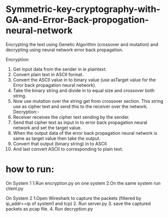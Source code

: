 # Symmetric-key-cryptography-with-GA-and-Error-Back-propogation-neural-network
Encrypting the text using Genetic Algorithm (crossover and mutation) and decrypting using neural network error back propagation.

Encryption:
1. Get input data from the sender in ie plaintext.
2. Convert plain text in ASCII format.
3. Convert the ASCII value in to binary value (use asTarget value for the Error back propagation neural network).
4. Take the binary string and divide in to equal size and crossover both string.
5. Now use mutation over the string get from crossover section. This string use as cipher text and send this to the receiver over the network.
Decryption:-
1. Receiver receives the cipher text sending by the sender.
2. Send that cipher text as input in to error back propagation neural network and set the target value.
3. When the output data of the error back propagation neural network is same as target value then take the  output.
4. Convert that output (binary string) in to ASCII
5. And last convert ASCII to corresponding to plain text.

# how to run:
On System 1
1.Run encryption.py on one system 
2.On the same system run client.py

On System 2
1.Open Wireshark to capture the packets (filtered by ip_addr==ip of system1 and tcp)
2. Run server.py
3. save the captured packets as pcap file.
4. Run decryption.py


